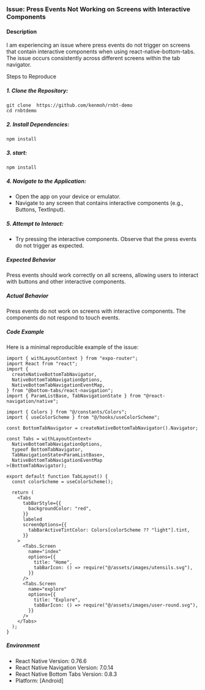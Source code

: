 ### Issue: Press Events Not Working on Screens with Interactive Components

#### Description

I am experiencing an issue where press events do not trigger on screens that contain interactive components when using react-native-bottom-tabs. The issue occurs consistently across different screens within the tab navigator.

Steps to Reproduce

##### 1. Clone the Repository:

```
git clone  https://github.com/kenmoh/rnbt-demo
cd rnbtdemo
```

##### 2. Install Dependencies:

```
npm install
```

##### 3. start:

```
npm install
```

##### 4. Navigate to the Application:

- Open the app on your device or emulator.
- Navigate to any screen that contains interactive components (e.g., Buttons, TextInput).

##### 5. Attempt to Interact:

- Try pressing the interactive components. Observe that the press events do not trigger as expected.

##### Expected Behavior

Press events should work correctly on all screens, allowing users to interact with buttons and other interactive components.

##### Actual Behavior

Press events do not work on screens with interactive components. The components do not respond to touch events.

##### Code Example

Here is a minimal reproducible example of the issue:

```tsx
import { withLayoutContext } from "expo-router";
import React from "react";
import {
  createNativeBottomTabNavigator,
  NativeBottomTabNavigationOptions,
  NativeBottomTabNavigationEventMap,
} from "@bottom-tabs/react-navigation";
import { ParamListBase, TabNavigationState } from "@react-navigation/native";

import { Colors } from "@/constants/Colors";
import { useColorScheme } from "@/hooks/useColorScheme";

const BottomTabNavigator = createNativeBottomTabNavigator().Navigator;

const Tabs = withLayoutContext<
  NativeBottomTabNavigationOptions,
  typeof BottomTabNavigator,
  TabNavigationState<ParamListBase>,
  NativeBottomTabNavigationEventMap
>(BottomTabNavigator);

export default function TabLayout() {
  const colorScheme = useColorScheme();

  return (
    <Tabs
      tabBarStyle={{
        backgroundColor: "red",
      }}
      labeled
      screenOptions={{
        tabBarActiveTintColor: Colors[colorScheme ?? "light"].tint,
      }}
    >
      <Tabs.Screen
        name="index"
        options={{
          title: "Home",
          tabBarIcon: () => require("@/assets/images/utensils.svg"),
        }}
      />
      <Tabs.Screen
        name="explore"
        options={{
          title: "Explore",
          tabBarIcon: () => require("@/assets/images/user-round.svg"),
        }}
      />
    </Tabs>
  );
}
```

##### Environment

- React Native Version: 0.76.6
- React Native Navigation Version: 7.0.14
- React Native Bottom Tabs Version: 0.8.3
- Platform: [Android]
